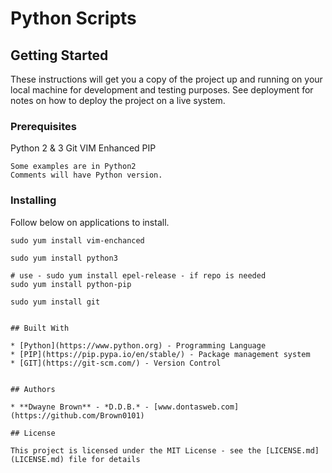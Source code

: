 # Python Scripts

## Getting Started

These instructions will get you a copy of the project up and running on your local machine for development and testing purposes. See deployment for notes on how to deploy the project on a live system.

### Prerequisites

Python 2 & 3
Git
VIM Enhanced
PIP

```
Some examples are in Python2
Comments will have Python version.
```

### Installing

Follow below on applications to install.

```
sudo yum install vim-enchanced
```
```
sudo yum install python3
```
```
# use - sudo yum install epel-release - if repo is needed
sudo yum install python-pip
```
```
sudo yum install git
```
```

## Built With

* [Python](https://www.python.org) - Programming Language
* [PIP](https://pip.pypa.io/en/stable/) - Package management system
* [GIT](https://git-scm.com/) - Version Control


## Authors

* **Dwayne Brown** - *D.D.B.* - [www.dontasweb.com](https://github.com/Brown0101)

## License

This project is licensed under the MIT License - see the [LICENSE.md](LICENSE.md) file for details

